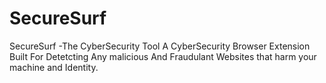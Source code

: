 # SecureSurf
SecureSurf -The CyberSecurity Tool
A CyberSecurity Browser Extension Built For Detetcting Any malicious And Fraudulant Websites that harm your machine and Identity.
